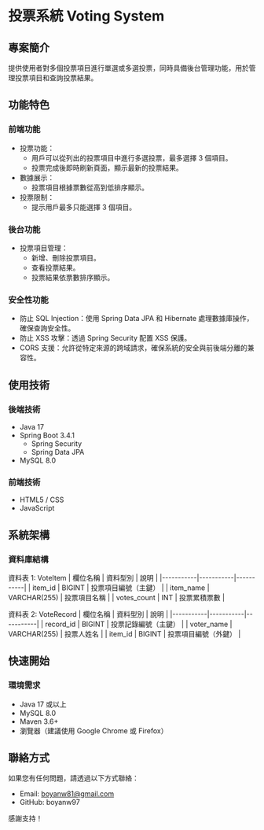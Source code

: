 # 投票系統 Voting System

## 專案簡介
提供使用者對多個投票項目進行單選或多選投票，同時具備後台管理功能，用於管理投票項目和查詢投票結果。

## 功能特色

### 前端功能
- 投票功能：
  - 用戶可以從列出的投票項目中進行多選投票，最多選擇 3 個項目。
  - 投票完成後即時刷新頁面，顯示最新的投票結果。
- 數據展示：
  - 投票項目根據票數從高到低排序顯示。
- 投票限制：
  - 提示用戶最多只能選擇 3 個項目。

### 後台功能
- 投票項目管理：
  - 新增、刪除投票項目。
  - 查看投票結果。
  - 投票結果依票數排序顯示。

### 安全性功能
- 防止 SQL Injection：使用 Spring Data JPA 和 Hibernate 處理數據庫操作，確保查詢安全性。
- 防止 XSS 攻擊：透過 Spring Security 配置 XSS 保護。
- CORS 支援：允許從特定來源的跨域請求，確保系統的安全與前後端分離的兼容性。

## 使用技術
### 後端技術
- Java 17
- Spring Boot 3.4.1
  - Spring Security
  - Spring Data JPA
- MySQL 8.0

### 前端技術
- HTML5 / CSS
- JavaScript

## 系統架構
### 資料庫結構
資料表 1: VoteItem
| 欄位名稱    | 資料型別     | 說明    |
|-----------|-----------|-----------|
| item_id     | BIGINT     | 投票項目編號（主鍵）     |
| item_name     | VARCHAR(255)     | 投票項目名稱     |
| votes_count     | INT     | 投票累積票數     |

資料表 2: VoteRecord
| 欄位名稱    | 資料型別     | 說明    |
|-----------|-----------|-----------|
| record_id   | BIGINT     | 投票記錄編號（主鍵）     |
| voter_name     | VARCHAR(255)     | 投票人姓名     |
| item_id     | BIGINT     | 投票項目編號（外鍵）     |

## 快速開始
### 環境需求
- Java 17 或以上
- MySQL 8.0
- Maven 3.6+
- 瀏覽器（建議使用 Google Chrome 或 Firefox）

## 聯絡方式
如果您有任何問題，請透過以下方式聯絡：
- Email: boyanw81@gmail.com
- GitHub: boyanw97

感謝支持！
